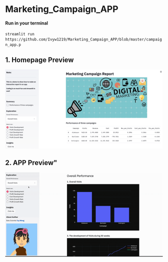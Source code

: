 # Marketing_Campaign_APP
**Run in your terminal**<br><br>
`
streamlit run https://github.com/Ivyw1219/Marketing_Campaign_APP/blob/master/campaign_app.p
`
<br>

## 1. Homepage Preview
!["Home Page"](https://github.com/Ivyw1219/Marketing_Campaign_APP/blob/master/App_Preview.png)
##  ##
## 2. APP Preview"
!["APP Preview"](https://github.com/Ivyw1219/Marketing_Campaign_APP/blob/master/app-preview.gif)
